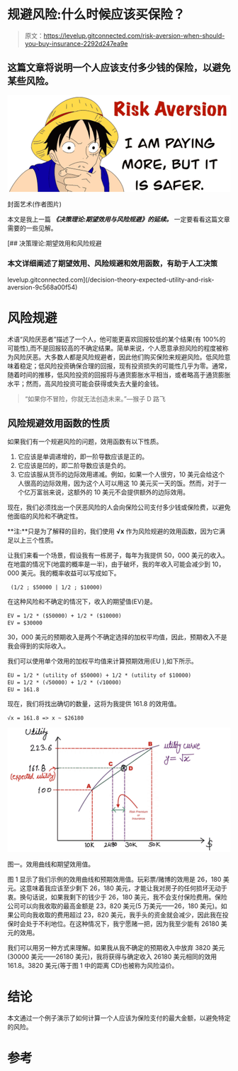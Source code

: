 # 规避风险:什么时候应该买保险？

> 原文：<https://levelup.gitconnected.com/risk-aversion-when-should-you-buy-insurance-2292d247ea9e>

## 这篇文章将说明一个人应该支付多少钱的保险，以避免某些风险。

![](img/98b281378b3045ce7234f3b76d92939c.png)

封面艺术(作者图片)

本文是我上一篇 ***《决策理论:期望效用与风险规避》的延续。*** 一定要看看这篇文章需要的一些见解。

[](/decision-theory-expected-utility-and-risk-aversion-9c568a00f54) [## 决策理论:期望效用和风险规避

### 本文详细阐述了期望效用、风险规避和效用函数，有助于人工决策

levelup.gitconnected.com](/decision-theory-expected-utility-and-risk-aversion-9c568a00f54) 

# 风险规避

术语“风险厌恶者”描述了一个人，他可能更喜欢回报较低的某个结果(有 100%的可能性),而不是回报较高的不确定结果。简单来说，个人愿意承担风险的程度被称为风险厌恶。大多数人都是风险规避者，因此他们购买保险来规避风险。低风险意味着稳定；低风险投资确保合理的回报，现有投资损失的可能性几乎为零。通常，随着时间的推移，低风险投资的回报将与通货膨胀水平相当，或者略高于通货膨胀水平；然而，高风险投资可能会获得或失去大量的金钱。

> “如果你不冒险，你就无法创造未来。”—猴子 D 路飞

## 风险规避效用函数的性质

如果我们有一个规避风险的问题，效用函数有以下性质。

1.  它应该是单调递增的，即一阶导数应该是正的。
2.  它应该是凹的，即二阶导数应该是负的。
3.  它应该服从货币的边际效用递减。例如，如果一个人很穷，10 美元会给这个人很高的边际效用，因为这个人可以用这 10 美元买一天的饭。然而，对于一个亿万富翁来说，这额外的 10 美元不会提供额外的边际效用。

现在，我们必须找出一个厌恶风险的人会向保险公司支付多少钱或保险费，以避免他面临的风险和不确定性。

**注:**只是为了解释的目的，我们使用 **√x** 作为风险规避的效用函数，因为它满足以上三个性质。

让我们来看一个场景，假设我有一栋房子，每年为我提供 50，000 美元的收入。在地震的情况下(地震的概率是一半)，由于破坏，我的年收入可能会减少到 10，000 美元。我的概率收益可以写成如下。

```
 (1/2 ; $50000 | 1/2 ; $10000)
```

在这种风险和不确定的情况下，收入的期望值(EV)是。

```
EV = 1/2 * ($50000) + 1/2 * ($10000)
EV = $30000
```

30，000 美元的预期收入是两个不确定选择的加权平均值，因此，预期收入不是我会得到的实际收入。

我们可以使用单个效用的加权平均值来计算预期效用(EU ),如下所示。

```
EU = 1/2 * (utility of $50000) + 1/2 * (utility of $10000)
EU = 1/2 * (√50000) + 1/2 * (√10000)
EU = 161.8
```

现在，我们将找出确切的数量，这将为我提供 161.8 的效用值。

```
√x = 161.8 => x ~ $26180
```

![](img/5d9171a74eb3903e092a26086cc7f446.png)

图一。效用曲线和期望效用值。

图 1 显示了我们示例的效用曲线和预期效用值。玩彩票/赌博的效用是 26，180 美元。这意味着我应该至少剩下 26，180 美元，才能让我对房子的任何损坏无动于衷。换句话说，如果我剩下的钱少于 26，180 美元，我不会支付保险费用。保险公司可以向我收取的最高金额是 23，820 美元(5 万美元——26，180 美元)。如果公司向我收取的费用超过 23，820 美元，我手头的资金就会减少，因此我在投保时会处于不利地位。在这种情况下，我宁愿赌一把，因为我至少能有 26180 美元的效用。

我们可以用另一种方式来理解。如果我从我不确定的预期收入中放弃 3820 美元(30000 美元——26180 美元)，我将获得与确定收入 26180 美元相同的效用 161.8。3820 美元(等于图 1 中的距离 CD)也被称为风险溢价。

# 结论

本文通过一个例子演示了如何计算一个人应该为保险支付的最大金额，以避免特定的风险。

# 参考